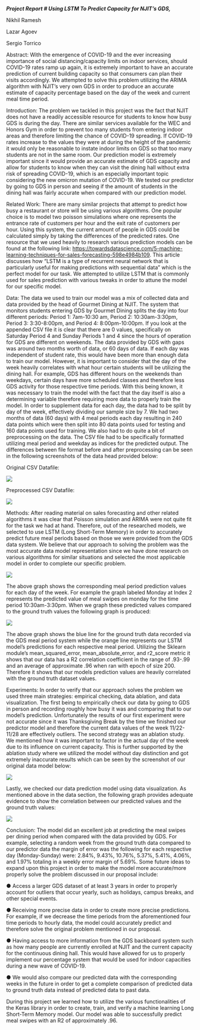 ***Project Report #
Using LSTM To Predict Capacity for NJIT’s GDS,***


Nikhil Ramesh


Lazar Agoev


Sergio Torrico




Abstract: With the emergence of COVID-19 and the ever increasing importance of social distancing/capacity limits on indoor services, 
should COVID-19 rates ramp up again, it is extremely important to have an accurate prediction of current building capacity so that 
consumers can plan their visits accordingly. We attempted to solve this problem utilizing the ARIMA algorithm with NJIT’s very own 
GDS in order to produce an accurate estimate of capacity percentage based on the day of the week and current meal time period. 

Introduction: The problem we tackled in this project was the fact that NJIT does not have a readily accessible resource for students 
to know how busy GDS is during the day. There are similar services available for the WEC and Honors Gym in order to prevent too many 
students from entering indoor areas and therefore limiting the chance of COVID-19 spreading. If COVID-19 rates increase to the values 
they were at during the height of the pandemic it would only be reasonable to instate indoor limits on GDS so that too many students 
are not in the same room. Our prediction model is extremely important since it would provide an accurate estimate of GDS capacity 
and allow for students to know when they can visit the dining hall without extra risk of spreading COVID-19, which is an especially 
important topic considering the new omicron mutation of COVID-19. We tested our predictor by going to GDS in person and seeing if the 
amount of students in the dining hall was fairly accurate when compared with our prediction model.

Related Work: There are many similar projects that attempt to predict how busy a restaurant or store will be using various algorithms. 
One popular choice is to model two poisson simulations where one represents the entrance rate of customers per hour and the exit rate 
of customers per hour. Using this system, the current amount of people in GDS could be calculated simply by taking the differences of 
the predicted rates. One resource that we used heavily to research various prediction models can be found at the following link: 
https://towardsdatascience.com/5-machine-learning-techniques-for-sales-forecasting-598e4984b109. This article discusses how “LSTM is a 
type of recurrent neural network that is particularly useful for making predictions with sequential data” which is the perfect model for
our task. We attempted to utilize LSTM that is commonly used for sales prediction with various tweaks in order to attune the model for 
our specific model.

Data: The data we used to train our model was a mix of collected data and data provided by the head of Gourmet Dining at NJIT. The system 
that monitors students entering GDS by Gourmet Dining splits the day into four different periods: Period 1: 7am-10:30 am, 
Period 2: 10:30am-3:30pm, Period 3: 3:30-8:00pm, and Period 4: 8:00pm-10:00pm. If you look at the appended CSV file it is clear that 
there are 0 values, specifically on Saturday Period 4 and Sunday Periods 1 and 4 since the hours of operation for GDS are different on 
weekends. The data provided by GDS with gaps was around two months worth of data, or 60 days of data. If each day was independent of 
student rate, this would have been more than enough data to train our model. However, it is important to consider that the day of the 
week heavily correlates with what hour certain students will be utilizing the dining hall. For example, GDS has different hours on the 
weekends than weekdays, certain days have more scheduled classes and therefore less GDS activity for those respective time periods. With 
this being known, it was necessary to train the model with the fact that the day itself is also a determining variable therefore requiring 
more data to properly train the model. In order to supplement data for each day, the data had to be split by day of the week, effectively 
dividing our sample size by 7. We had two months of data (60 days) with 4 meal periods each day resulting in 240 data points which were then 
split into 80 data points used for testing and 160 data points used for training. We also had to do quite a bit of preprocessing on the data. 
The CSV file had to be specifically formatted utilizing meal period and weekday as indices for the predicted output. The differences between 
file format before and after preprocessing can be seen in the following screenshots of the data head provided below:


Original CSV Datafile:

![](ImageReferences/Original%20CSV.png)

Preprocessed CSV Datafile:

![](ImageReferences/Processed%20CSV.png)


Methods: After reading material on sales forecasting and other related algorithms it was clear that Poisson simulation and ARIMA were not quite 
fit for the task we had at hand. Therefore, out of the researched models, we selected to use LSTM (Long Short-Term Memory) in order to accurately 
predict future meal periods based on those we were provided from the GDS data system. We believe that our approach to solving the problem was the 
most accurate data model representation since we have done research on various algorithms for similar situations and selected the most applicable 
model in order to complete our specific problem.
 
![](ImageReferences/Week%20Predictions.png)

The above graph shows the corresponding meal period prediction values for each day of the week. For example the graph labeled Monday at Index 2 
represents the predicted value of meal swipes on monday for the time period 10:30am-3:30pm. When we graph these predicted values compared to the 
ground truth values the following graph is produced: 
 
![](ImageReferences/Oscillations.png)

The above graph shows the blue line for the ground truth data recorded via the GDS meal period system while the orange line represents our LSTM model’s 
predictions for each respective meal period. Utilizing the Sklearn module’s mean_squared_error, mean_absolute_error, and r2_score metric it shows that 
our data has a R2 correlation coefficient in the range of .93-.99 and an average of approximate .96 when ran with epoch of size 200. Therefore it shows 
that our models prediction values are heavily correlated with the ground truth dataset values.

Experiments: In order to verify that our approach solves the problem we used three main strategies: empirical checking, data ablation, and data visualization. 
The first being to empirically check our data by going to GDS in person and recording roughly how busy it was and comparing that to our model’s prediction. 
Unfortunately the results of our first experiment were not accurate since it was Thanksgiving Break by the time we finished our predictor model and therefore 
the current data values of the week 11/22-11/28 are effectively outliers. The second strategy was an ablation study. We mentioned how it was important to factor 
in the actual day of the week due to its influence on current capacity. This is further supported by the ablation study where we utilized the model without day 
distinction and got extremely inaccurate results which can be seen by the screenshot of our original data model below:

![](ImageReferences/Inaccurate.png) 
 
Lastly, we checked our data prediction model using data visualization. As mentioned above in the data section, the following graph provides adequate evidence to 
show the correlation between our predicted values and the ground truth values:

![](ImageReferences/Oscillations.png) 

Conclusion: The model did an excellent job at predicting the meal swipes per dining period when compared with the data provided by GDS. For example, selecting a 
random week from the ground truth data compared to our predictor data the margin of error was the following for each respective day (Monday-Sunday) were: 2.84%, 
9.43%, 10.76%, 5.37%, 5.41%, 4.06%, and 1.97% totaling in a weekly error margin of 5.69%. Some future ideas to expand upon this project in order to make the model 
more accurate/more properly solve the problem discussed in our proposal include:


●	Access a larger GDS dataset of at least 3 years in order to properly account for outliers that occur yearly, such as holidays, campus breaks, and other special events.


●	Receiving more precise data in order to create more precise predictions. For example, if we decrease the time periods from the aforementioned four time periods to 
hourly data, the model could accurately predict and therefore solve the original problem mentioned in our proposal.


●	Having access to more information from the GDS backboard system such as how many people are currently enrolled at NJIT and the current capacity for the continuous 
dining hall. This would have allowed for us to properly implement our percentage system that would be used for indoor capacities during a new wave of COVID-19.


●	We would also compare our predicted data with the corresponding weeks in the future in order to get a complete comparison of predicted data to ground truth data instead 
of predicted data to past data.

During this project we learned how to utilize the various functionalities of the Keras library in order to create, train, and verify a machine learning Long Short-Term Memory 
model. Our model was able to successfully predict meal swipes with an R2 of approximately .96. 
